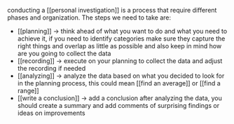 conducting a [[personal investigation]] is a process that require different phases and organization.
The steps we need to take are:
- [[planning]] -> think ahead of what you want to do and what you need to achieve it, if you need to identify categories make sure they capture the right things and overlap as little as possible and also keep in mind how are you going to collect the data
- [[recording]] -> execute on your planning to collect the data and adjust the recording if needed
- [[analyzing]] -> analyze the data based on what you decided to look for in the planning process, this could mean [[find an average]] or [[find a range]]
- [[write a conclusion]] -> add a conclusion after analyzing the data, you should create a summary and add comments of surprising findings or ideas on improvements